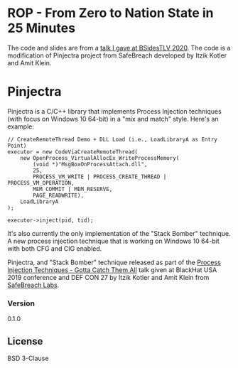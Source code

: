 # ROP - From Zero to Nation State in 25 Minutes
The code and slides are from a [talk I gave at BSidesTLV 2020](https://www.youtube.com/watch?v=jzuPqvfogRQ&ab_channel=BSidesTLV). The code is a modification of Pinjectra project from SafeBreach developed by Itzik Kotler and Amit Klein.

# Pinjectra
Pinjectra is a C/C++ library that implements Process Injection techniques (with focus on Windows 10 64-bit) in a "mix and match" style. Here's an example:

```
// CreateRemoteThread Demo + DLL Load (i.e., LoadLibraryA as Entry Point)
executor = new CodeViaCreateRemoteThread(
    new OpenProcess_VirtualAllocEx_WriteProcessMemory(
        (void *)"MsgBoxOnProcessAttach.dll",
        25,
        PROCESS_VM_WRITE | PROCESS_CREATE_THREAD | PROCESS_VM_OPERATION,
        MEM_COMMIT | MEM_RESERVE,
        PAGE_READWRITE),
    LoadLibraryA
);

executor->inject(pid, tid);
```

It's also currently the only implementation of the "Stack Bomber" technique. A new process injection technique that is working on Windows 10 64-bit with both CFG and CIG enabled.

Pinjectra, and "Stack Bomber" technique released as part of the [Process Injection Techniques - Gotta Catch Them All](https://www.blackhat.com/us-19/briefings/schedule/#process-injection-techniques---gotta-catch-them-all-16010) talk given at BlackHat USA 2019 conference and DEF CON 27 by Itzik Kotler and Amit Klein from [SafeBreach Labs](http://www.safebreach.com).

### Version
0.1.0

License
----

BSD 3-Clause
